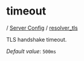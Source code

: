 # timeout

/ [Server Config](../../README.md) / [resolver_tls](../README.md) 

TLS handshake timeout.

*Default value*: `500ms`

